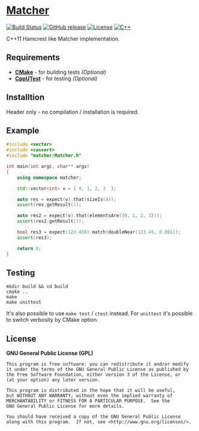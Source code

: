 # [Matcher](https://github.com/offa/matcher)

[![Build Status](https://travis-ci.org/offa/matcher.svg?branch=master)](https://travis-ci.org/offa/matcher)
[![GitHub release](https://img.shields.io/github/release/offa/matcher.svg)](https://github.com/offa/matcher/releases)
[![License](https://img.shields.io/badge/license-GPLv3-yellow.svg)](LICENSE)
[![C++](https://img.shields.io/badge/c++-11-green.svg)](https://isocpp.org/)

C++11 Hamcrest like Matcher implementation.


## Requirements

 - [**CMake**](http://www.cmake.org/) - for building tests *(Optional)*
 - [**CppUTest**](https://github.com/cpputest/cpputest) - for testing *(Optional)*


## Installtion

Header only - no compilation / installation is required.


## Example

```cpp
#include <vector>
#include <cassert>
#include "matcher/Matcher.h"

int main(int argc, char** argv)
{
    using namespace matcher;

    std::vector<int> v = { 0, 1, 2, 3  };

    auto res = expect(v).that(sizeIs(4));
    assert(res.getResult());

    auto res2 = expect(v).that(elementsAre({0, 1, 2, 3}));
    assert(res2.getResult());

    bool res3 = expect(123.456).match(doubleNear(123.45, 0.001));
    assert(res3);

    return 0;
}
```


## Testing

```
mkdir build && cd build
cmake ..
make
make unittest
```

It's also possible to use `make test` / `ctest` instead. For `unittest` it's possible to switch verbosity by CMake option.


## License

**GNU General Public License (GPL)**

    This program is free software: you can redistribute it and/or modify
    it under the terms of the GNU General Public License as published by
    the Free Software Foundation, either version 3 of the License, or
    (at your option) any later version.

    This program is distributed in the hope that it will be useful,
    but WITHOUT ANY WARRANTY; without even the implied warranty of
    MERCHANTABILITY or FITNESS FOR A PARTICULAR PURPOSE.  See the
    GNU General Public License for more details.

    You should have received a copy of the GNU General Public License
    along with this program.  If not, see <http://www.gnu.org/licenses/>.

